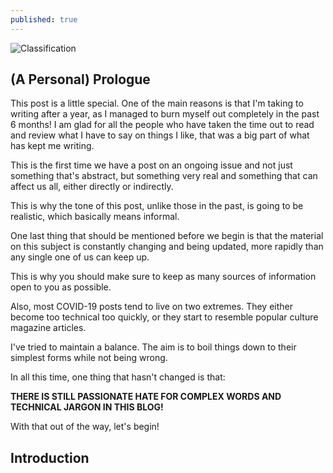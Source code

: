 ```yaml
---
published: true
---
```

![Classification]({{site.baseurl}}/images/tusharBlog-01.png)


## (A Personal) Prologue

This post is a little special. One of the main reasons is that I'm taking to writing after a year, as I managed to burn myself out completely in the past 6 months! I am glad for all the people who have taken the time out to read and review what I have to say on things I like, that was a big part of what has kept me writing. 

This is the first time we have a post on an ongoing issue and not just something that's abstract, but something very real and something that can affect us all, either directly or indirectly. 

This is why the tone of this post, unlike those in the past, is going to be realistic, which basically means informal.

One last thing that should be mentioned before we begin is that the material on this subject is constantly changing and being updated, more rapidly than any single one of us can keep up. 

This is why you should make sure to keep as many sources of information open to you as possible. 

Also, most COVID-19 posts tend to live on two extremes. They either become too technical too quickly, or they start to resemble popular culture magazine articles. 

I've tried to maintain a balance. The aim is to boil things down to their simplest forms while not being wrong.

In all this time, one thing that hasn't changed is that:

**THERE IS STILL PASSIONATE HATE FOR COMPLEX WORDS AND TECHNICAL JARGON IN THIS BLOG!**

With that out of the way, let's begin!


## Introduction
